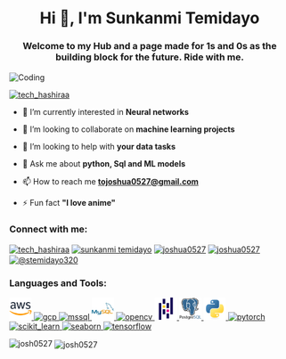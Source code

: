 <h1 align="center">Hi 👋, I'm Sunkanmi  Temidayo</h1>
<h3 align="center">Welcome to my Hub and a page made for 1s and 0s as the building block for the future. Ride with me.</h3>
<img align="center" alt="Coding" width="1080" src="https://miro.medium.com/v2/resize:fit:750/format:webp/1*xNQKHj5vR7w9AcY_bDKYYw.gif">

<p align="left"> <a href="https://twitter.com/tech_hashiraa" target="blank"><img src="https://img.shields.io/twitter/follow/tech_hashiraa?logo=twitter&style=for-the-badge" alt="tech_hashiraa" /></a> </p>

- 🌱 I’m currently interested in **Neural networks**

- 👯 I’m looking to collaborate on **machine learning projects**

- 🤝 I’m looking to help with **your data tasks**
- 💬 Ask me about **python, Sql and ML models**

- 📫 How to reach me **tojoshua0527@gmail.com**

- ⚡ Fun fact **"I love anime"**

<h3 align="left">Connect with me:</h3>
<p align="left">
<a href="https://twitter.com/tech_hashiraa" target="blank"><img align="center" src="https://raw.githubusercontent.com/rahuldkjain/github-profile-readme-generator/master/src/images/icons/Social/twitter.svg" alt="tech_hashiraa" height="30" width="40" /></a>
<a href="https://linkedin.com/in/sunkanmi temidayo" target="blank"><img align="center" src="https://raw.githubusercontent.com/rahuldkjain/github-profile-readme-generator/master/src/images/icons/Social/linked-in-alt.svg" alt="sunkanmi temidayo" height="30" width="40" /></a>
<a href="https://stackoverflow.com/users/joshua0527" target="blank"><img align="center" src="https://raw.githubusercontent.com/rahuldkjain/github-profile-readme-generator/master/src/images/icons/Social/stack-overflow.svg" alt="joshua0527" height="30" width="40" /></a>
<a href="https://kaggle.com/joshua0527" target="blank"><img align="center" src="https://raw.githubusercontent.com/rahuldkjain/github-profile-readme-generator/master/src/images/icons/Social/kaggle.svg" alt="joshua0527" height="30" width="40" /></a>
<a href="https://medium.com/@stemidayo320" target="blank"><img align="center" src="https://raw.githubusercontent.com/rahuldkjain/github-profile-readme-generator/master/src/images/icons/Social/medium.svg" alt="@stemidayo320" height="30" width="40" /></a>
</p>

<h3 align="left">Languages and Tools:</h3>
<p align="left"> <a href="https://aws.amazon.com" target="_blank" rel="noreferrer"> <img src="https://raw.githubusercontent.com/devicons/devicon/master/icons/amazonwebservices/amazonwebservices-original-wordmark.svg" alt="aws" width="40" height="40"/> </a> <a href="https://cloud.google.com" target="_blank" rel="noreferrer"> <img src="https://www.vectorlogo.zone/logos/google_cloud/google_cloud-icon.svg" alt="gcp" width="40" height="40"/> </a> <a href="https://www.microsoft.com/en-us/sql-server" target="_blank" rel="noreferrer"> <img src="https://www.svgrepo.com/show/303229/microsoft-sql-server-logo.svg" alt="mssql" width="40" height="40"/> </a> <a href="https://www.mysql.com/" target="_blank" rel="noreferrer"> <img src="https://raw.githubusercontent.com/devicons/devicon/master/icons/mysql/mysql-original-wordmark.svg" alt="mysql" width="40" height="40"/> </a> <a href="https://opencv.org/" target="_blank" rel="noreferrer"> <img src="https://www.vectorlogo.zone/logos/opencv/opencv-icon.svg" alt="opencv" width="40" height="40"/> </a> <a href="https://pandas.pydata.org/" target="_blank" rel="noreferrer"> <img src="https://raw.githubusercontent.com/devicons/devicon/2ae2a900d2f041da66e950e4d48052658d850630/icons/pandas/pandas-original.svg" alt="pandas" width="40" height="40"/> </a> <a href="https://www.postgresql.org" target="_blank" rel="noreferrer"> <img src="https://raw.githubusercontent.com/devicons/devicon/master/icons/postgresql/postgresql-original-wordmark.svg" alt="postgresql" width="40" height="40"/> </a> <a href="https://www.python.org" target="_blank" rel="noreferrer"> <img src="https://raw.githubusercontent.com/devicons/devicon/master/icons/python/python-original.svg" alt="python" width="40" height="40"/> </a> <a href="https://pytorch.org/" target="_blank" rel="noreferrer"> <img src="https://www.vectorlogo.zone/logos/pytorch/pytorch-icon.svg" alt="pytorch" width="40" height="40"/> </a> <a href="https://scikit-learn.org/" target="_blank" rel="noreferrer"> <img src="https://upload.wikimedia.org/wikipedia/commons/0/05/Scikit_learn_logo_small.svg" alt="scikit_learn" width="40" height="40"/> </a> <a href="https://seaborn.pydata.org/" target="_blank" rel="noreferrer"> <img src="https://seaborn.pydata.org/_images/logo-mark-lightbg.svg" alt="seaborn" width="40" height="40"/> </a> <a href="https://www.tensorflow.org" target="_blank" rel="noreferrer"> <img src="https://www.vectorlogo.zone/logos/tensorflow/tensorflow-icon.svg" alt="tensorflow" width="40" height="40"/> </a> </p>

<p><img align="left" src="https://github-readme-stats.vercel.app/api/top-langs?username=josh0527&show_icons=true&locale=en&layout=compact" alt="josh0527" /></p>

<p>&nbsp;<img align="center" src="https://github-readme-stats.vercel.app/api?username=josh0527&show_icons=true&locale=en" alt="josh0527" /></p>
